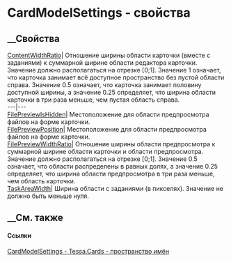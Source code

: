 # CardModelSettings - свойства
##  __Свойства
[ContentWidthRatio](P_Tessa_Cards_CardModelSettings_ContentWidthRatio.htm)|
Отношение ширины области карточки (вместе с заданиями) к суммарной ширине
области редактора карточки. Значение должно располагаться на отрезке [0;1].
Значение 1 означает, что карточка занимает всё доступное пространство без
пустой области справа. Значение 0.5 означает, что карточка занимает половину
доступной ширины, а значение 0.25 определяет, что ширина области карточки в
три раза меньше, чем пустая область справа.  
---|---  
[FilePreviewIsHidden](P_Tessa_Cards_CardModelSettings_FilePreviewIsHidden.htm)|
Местоположение для области предпросмотра файлов на форме карточки.  
[FilePreviewPosition](P_Tessa_Cards_CardModelSettings_FilePreviewPosition.htm)|
Местоположение для области предпросмотра файлов на форме карточки.  
[FilePreviewWidthRatio](P_Tessa_Cards_CardModelSettings_FilePreviewWidthRatio.htm)|
Отношение ширины области предпросмотра к суммарной ширине области карточки и
области предпросмотра. Значение должно располагаться на отрезке [0;1].
Значение 0.5 означает, что области распределены в равных долях, а значение
0.25 определяет, что ширина области предпросмотра в три раза меньше, чем
область карточки.  
[TaskAreaWidth](P_Tessa_Cards_CardModelSettings_TaskAreaWidth.htm)| Ширина
области с заданиями (в пикселях). Значение не должно быть меньше нуля.  
##  __См. также
#### Ссылки
[CardModelSettings - ](T_Tessa_Cards_CardModelSettings.htm)
[Tessa.Cards - пространство имён](N_Tessa_Cards.htm)
